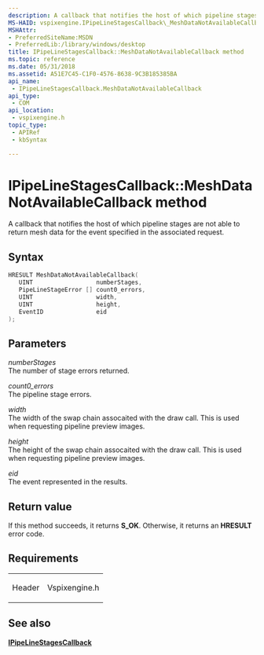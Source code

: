```yaml
---
description: A callback that notifies the host of which pipeline stages are not able to return mesh data for the event specified in the associated request.
MS-HAID: vspixengine.IPipeLineStagesCallback\_MeshDataNotAvailableCallback\_UINT\_PipeLineStageError\_arr\_UINT\_UINT\_EventID
MSHAttr:
- PreferredSiteName:MSDN
- PreferredLib:/library/windows/desktop
title: IPipeLineStagesCallback::MeshDataNotAvailableCallback method
ms.topic: reference
ms.date: 05/31/2018
ms.assetid: A51E7C45-C1F0-4576-8638-9C3B185385BA
api_name: 
 - IPipeLineStagesCallback.MeshDataNotAvailableCallback
api_type: 
 - COM
api_location: 
 - vspixengine.h
topic_type: 
 - APIRef
 - kbSyntax

---
```


# <span id="vspixengine.ipipelinestagescallback_meshdatanotavailablecallback_uint_pipelinestageerror_arr_uint_uint_eventid"></span>IPipeLineStagesCallback::MeshDataNotAvailableCallback method

A callback that notifies the host of which pipeline stages are not able to return mesh data for the event specified in the associated request.

## Syntax


```C++
HRESULT MeshDataNotAvailableCallback(
   UINT                  numberStages,
   PipeLineStageError [] count0_errors,
   UINT                  width,
   UINT                  height,
   EventID               eid
);
```

## Parameters

*numberStages*   
The number of stage errors returned.

*count0\_errors*   
The pipeline stage errors.

*width*   
The width of the swap chain assocaited with the draw call. This is used when requesting pipeline preview images.

*height*   
The height of the swap chain assocaited with the draw call. This is used when requesting pipeline preview images.

*eid*   
The event represented in the results.

## Return value

If this method succeeds, it returns **S\_OK**. Otherwise, it returns an **HRESULT** error code.

## Requirements

<table><colgroup><col  /><col  /></colgroup><tbody><tr class="odd"><td><p>Header</p></td><td>Vspixengine.h</td></tr></tbody></table>

## <span id="see_also"></span>See also

[**IPipeLineStagesCallback**](/windows/desktop/direct3dtools/ipipelinestagescallback)

 

 
